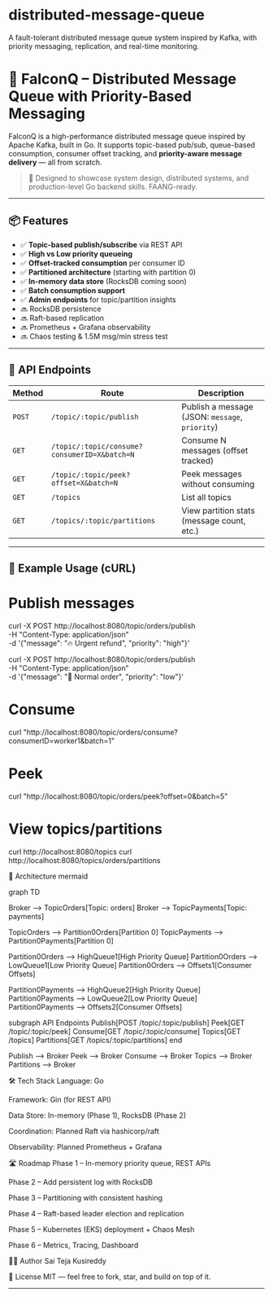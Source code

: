 # distributed-message-queue
A fault-tolerant distributed message queue system inspired by Kafka, with priority messaging, replication, and real-time monitoring.
# 🦅 FalconQ – Distributed Message Queue with Priority-Based Messaging

FalconQ is a high-performance distributed message queue inspired by Apache Kafka, built in Go. It supports topic-based pub/sub, queue-based consumption, consumer offset tracking, and **priority-aware message delivery** — all from scratch.

> 🚀 Designed to showcase system design, distributed systems, and production-level Go backend skills. FAANG-ready. 

---

## 📦 Features

- ✅ **Topic-based publish/subscribe** via REST API
- ✅ **High vs Low priority queueing**
- ✅ **Offset-tracked consumption** per consumer ID
- ✅ **Partitioned architecture** (starting with partition 0)
- ✅ **In-memory data store** (RocksDB coming soon)
- ✅ **Batch consumption support**
- ✅ **Admin endpoints** for topic/partition insights
- 🔜 RocksDB persistence
- 🔜 Raft-based replication
- 🔜 Prometheus + Grafana observability
- 🔜 Chaos testing & 1.5M msg/min stress test

---

## 🚦 API Endpoints

| Method | Route | Description |
|--------|-------|-------------|
| `POST` | `/topic/:topic/publish` | Publish a message (JSON: `message`, `priority`) |
| `GET`  | `/topic/:topic/consume?consumerID=X&batch=N` | Consume N messages (offset tracked) |
| `GET`  | `/topic/:topic/peek?offset=X&batch=N` | Peek messages without consuming |
| `GET`  | `/topics` | List all topics |
| `GET`  | `/topics/:topic/partitions` | View partition stats (message count, etc.) |

---

## 🧪 Example Usage (cURL)


# Publish messages
curl -X POST http://localhost:8080/topic/orders/publish \
  -H "Content-Type: application/json" \
  -d '{"message": "🔥 Urgent refund", "priority": "high"}'

curl -X POST http://localhost:8080/topic/orders/publish \
  -H "Content-Type: application/json" \
  -d '{"message": "🧊 Normal order", "priority": "low"}'

# Consume
curl "http://localhost:8080/topic/orders/consume?consumerID=worker1&batch=1"

# Peek
curl "http://localhost:8080/topic/orders/peek?offset=0&batch=5"

# View topics/partitions
curl http://localhost:8080/topics
curl http://localhost:8080/topics/orders/partitions


🧠 Architecture
mermaid

graph TD

  Broker --> TopicOrders[Topic: orders]
  Broker --> TopicPayments[Topic: payments]

  TopicOrders --> Partition0Orders[Partition 0]
  TopicPayments --> Partition0Payments[Partition 0]

  Partition0Orders --> HighQueue1[High Priority Queue]
  Partition0Orders --> LowQueue1[Low Priority Queue]
  Partition0Orders --> Offsets1[Consumer Offsets]

  Partition0Payments --> HighQueue2[High Priority Queue]
  Partition0Payments --> LowQueue2[Low Priority Queue]
  Partition0Payments --> Offsets2[Consumer Offsets]

  subgraph API Endpoints
    Publish[POST /topic/:topic/publish]
    Peek[GET /topic/:topic/peek]
    Consume[GET /topic/:topic/consume]
    Topics[GET /topics]
    Partitions[GET /topics/:topic/partitions]
  end

  Publish --> Broker
  Peek --> Broker
  Consume --> Broker
  Topics --> Broker
  Partitions --> Broker

🛠️ Tech Stack
Language: Go

Framework: Gin (for REST API)

Data Store: In-memory (Phase 1), RocksDB (Phase 2)

Coordination: Planned Raft via hashicorp/raft

Observability: Planned Prometheus + Grafana

🛣️ Roadmap
 Phase 1 – In-memory priority queue, REST APIs

 Phase 2 – Add persistent log with RocksDB

 Phase 3 – Partitioning with consistent hashing

 Phase 4 – Raft-based leader election and replication

 Phase 5 – Kubernetes (EKS) deployment + Chaos Mesh

 Phase 6 – Metrics, Tracing, Dashboard

👨‍💻 Author
Sai Teja Kusireddy

🏁 License
MIT — feel free to fork, star, and build on top of it.

---








